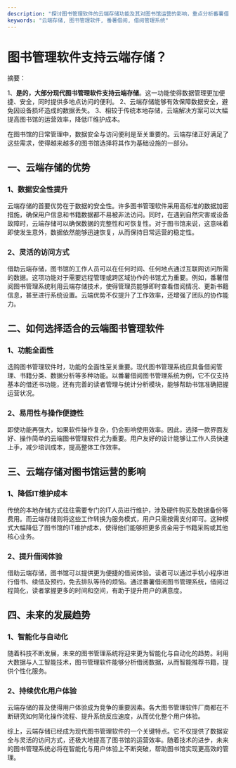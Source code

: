 ```yaml
---
description: "探讨图书管理软件的云端存储功能及其对图书馆运营的影响，重点分析番薯借阅图书管理系统的优势与应用。"
keywords: "云端存储, 图书管理软件, 番薯借阅, 借阅管理系统"
---
```

# 图书管理软件支持云端存储？

摘要：

1、**是的，大部分现代图书管理软件支持云端存储**。这一功能使得数据管理更加便捷、安全，同时提供多地点访问的便利。
2、云端存储能够有效保障数据安全，避免因设备损坏造成的数据丢失。
3、相较于传统本地存储，云端解决方案可以大幅提高图书馆的运营效率，降低IT维护成本。

在图书馆的日常管理中，数据安全与访问便利是至关重要的。云端存储正好满足了这些需求，使得越来越多的图书馆选择将其作为基础设施的一部分。

## 一、云端存储的优势

### 1、数据安全性提升

云端存储的首要优势在于数据的安全性。许多图书管理软件采用高标准的数据加密措施，确保用户信息和书籍数据都不易被非法访问。同时，在遇到自然灾害或设备故障时，云端存储可以确保数据的完整性和可恢复性。对于图书馆来说，这意味着即使发生意外，数据依然能够迅速恢复，从而保持日常运营的稳定性。

### 2、灵活的访问方式

借助云端存储，图书馆的工作人员可以在任何时间、任何地点通过互联网访问所需的数据。这项功能对于需要远程管理或跨区域协作的书馆尤为重要。例如，番薯借阅图书管理系统利用云端存储技术，使得管理员能够即时查看借阅情况、更新书籍信息，甚至进行系统设置。云端优势不仅提升了工作效率，还增强了团队的协作能力。

## 二、如何选择适合的云端图书管理软件

### 1、功能全面性

选购图书管理软件时，功能的全面性至关重要。现代图书管理系统应具备借阅管理、书籍分类、数据分析等多种功能。以番薯借阅图书管理系统为例，它不仅支持基本的借还书功能，还有完善的读者管理与统计分析模块，能够帮助书馆准确把握运营状况。

### 2、易用性与操作便捷性

即使功能再强大，如果软件操作复杂，仍会影响使用效率。因此，选择一款界面友好、操作简单的云端图书管理软件尤为重要。用户友好的设计能够让工作人员快速上手，减少培训成本，提高整体工作效率。

## 三、云端存储对图书馆运营的影响

### 1、降低IT维护成本

传统的本地存储方式往往需要专门的IT人员进行维护，涉及硬件购买及数据备份等费用。而云端存储则将这些工作转换为服务模式，用户只需按需支付即可。这种模式大幅降低了图书馆的IT维护成本，使得他们能够把更多资金用于书籍采购或其他核心业务。

### 2、提升借阅体验

借助云端存储，图书馆可以提供更为便捷的借阅体验。读者可以通过手机小程序进行借书、续借及预约，免去排队等待的烦恼。通过番薯借阅图书管理系统，借阅过程简化，读者掌握更多的时间和空间，有助于提升用户的满意度。

## 四、未来的发展趋势

### 1、智能化与自动化

随着科技不断发展，未来的图书管理系统将迎来更为智能化与自动化的趋势。利用大数据与人工智能技术，图书管理软件能够分析借阅数据，从而智能推荐书籍，提供个性化服务。

### 2、持续优化用户体验

云端存储的普及使得用户体验成为竞争的重要因素。各大图书管理软件厂商都在不断研究如何简化操作流程、提升系统反应速度，从而优化整个用户体验。

综上，云端存储已经成为现代图书管理软件的一个关键特点。它不仅提供了数据安全与灵活的访问方式，还极大地提高了图书馆的运营效率。随着技术的进步，未来的图书管理系统必将在智能化与用户体验上不断突破，帮助图书馆实现更高效的管理。
